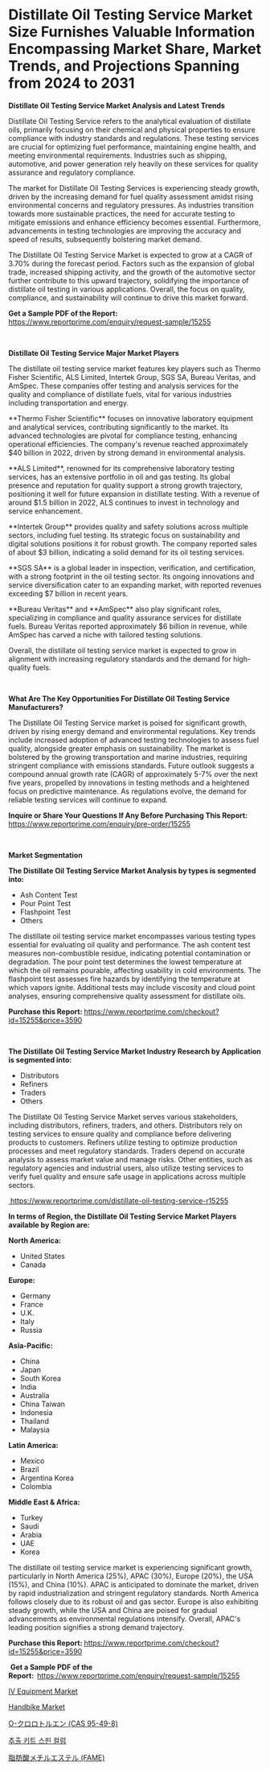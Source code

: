 <p><h1>Distillate Oil Testing Service Market Size Furnishes Valuable Information Encompassing Market Share, Market Trends, and Projections Spanning from 2024 to 2031</h1></p><p><strong>Distillate Oil Testing Service Market Analysis and Latest Trends</strong></p>
<p><p>Distillate Oil Testing Service refers to the analytical evaluation of distillate oils, primarily focusing on their chemical and physical properties to ensure compliance with industry standards and regulations. These testing services are crucial for optimizing fuel performance, maintaining engine health, and meeting environmental requirements. Industries such as shipping, automotive, and power generation rely heavily on these services for quality assurance and regulatory compliance.</p><p>The market for Distillate Oil Testing Services is experiencing steady growth, driven by the increasing demand for fuel quality assessment amidst rising environmental concerns and regulatory pressures. As industries transition towards more sustainable practices, the need for accurate testing to mitigate emissions and enhance efficiency becomes essential. Furthermore, advancements in testing technologies are improving the accuracy and speed of results, subsequently bolstering market demand.</p><p>The Distillate Oil Testing Service Market is expected to grow at a CAGR of 3.70% during the forecast period. Factors such as the expansion of global trade, increased shipping activity, and the growth of the automotive sector further contribute to this upward trajectory, solidifying the importance of distillate oil testing in various applications. Overall, the focus on quality, compliance, and sustainability will continue to drive this market forward.</p></p>
<p><strong>Get a Sample PDF of the Report:&nbsp;</strong> <a href="https://www.reportprime.com/enquiry/request-sample/15255">https://www.reportprime.com/enquiry/request-sample/15255</a></p>
<p>&nbsp;</p>
<p><strong>Distillate Oil Testing Service Major Market Players</strong></p>
<p><p>The distillate oil testing service market features key players such as Thermo Fisher Scientific, ALS Limited, Intertek Group, SGS SA, Bureau Veritas, and AmSpec. These companies offer testing and analysis services for the quality and compliance of distillate fuels, vital for various industries including transportation and energy.</p><p>**Thermo Fisher Scientific** focuses on innovative laboratory equipment and analytical services, contributing significantly to the market. Its advanced technologies are pivotal for compliance testing, enhancing operational efficiencies. The company's revenue reached approximately $40 billion in 2022, driven by strong demand in environmental analysis.</p><p>**ALS Limited**, renowned for its comprehensive laboratory testing services, has an extensive portfolio in oil and gas testing. Its global presence and reputation for quality support a strong growth trajectory, positioning it well for future expansion in distillate testing. With a revenue of around $1.5 billion in 2022, ALS continues to invest in technology and service enhancement.</p><p>**Intertek Group** provides quality and safety solutions across multiple sectors, including fuel testing. Its strategic focus on sustainability and digital solutions positions it for robust growth. The company reported sales of about $3 billion, indicating a solid demand for its oil testing services.</p><p>**SGS SA** is a global leader in inspection, verification, and certification, with a strong footprint in the oil testing sector. Its ongoing innovations and service diversification cater to an expanding market, with reported revenues exceeding $7 billion in recent years.</p><p>**Bureau Veritas** and **AmSpec** also play significant roles, specializing in compliance and quality assurance services for distillate fuels. Bureau Veritas reported approximately $6 billion in revenue, while AmSpec has carved a niche with tailored testing solutions.</p><p>Overall, the distillate oil testing service market is expected to grow in alignment with increasing regulatory standards and the demand for high-quality fuels.</p></p>
<p>&nbsp;</p>
<p><strong>What Are The Key Opportunities For Distillate Oil Testing Service Manufacturers?</strong></p>
<p><p>The Distillate Oil Testing Service market is poised for significant growth, driven by rising energy demand and environmental regulations. Key trends include increased adoption of advanced testing technologies to assess fuel quality, alongside greater emphasis on sustainability. The market is bolstered by the growing transportation and marine industries, requiring stringent compliance with emissions standards. Future outlook suggests a compound annual growth rate (CAGR) of approximately 5-7% over the next five years, propelled by innovations in testing methods and a heightened focus on predictive maintenance. As regulations evolve, the demand for reliable testing services will continue to expand.</p></p>
<p><strong>Inquire or Share Your Questions If Any Before Purchasing This Report:</strong> <a href="https://www.reportprime.com/enquiry/pre-order/15255">https://www.reportprime.com/enquiry/pre-order/15255</a></p>
<p>&nbsp;</p>
<p><strong>Market Segmentation</strong></p>
<p><strong>The Distillate Oil Testing Service Market Analysis by types is segmented into:</strong></p>
<p><ul><li>Ash Content Test</li><li>Pour Point Test</li><li>Flashpoint Test</li><li>Others</li></ul></p>
<p><p>The distillate oil testing service market encompasses various testing types essential for evaluating oil quality and performance. The ash content test measures non-combustible residue, indicating potential contamination or degradation. The pour point test determines the lowest temperature at which the oil remains pourable, affecting usability in cold environments. The flashpoint test assesses fire hazards by identifying the temperature at which vapors ignite. Additional tests may include viscosity and cloud point analyses, ensuring comprehensive quality assessment for distillate oils.</p></p>
<p><strong>Purchase this Report:&nbsp;</strong><a href="https://www.reportprime.com/checkout?id=15255&price=3590">https://www.reportprime.com/checkout?id=15255&price=3590</a></p>
<p>&nbsp;</p>
<p><strong>The Distillate Oil Testing Service Market Industry Research by Application is segmented into:</strong></p>
<p><ul><li>Distributors</li><li>Refiners</li><li>Traders</li><li>Others</li></ul></p>
<p><p>The Distillate Oil Testing Service Market serves various stakeholders, including distributors, refiners, traders, and others. Distributors rely on testing services to ensure quality and compliance before delivering products to customers. Refiners utilize testing to optimize production processes and meet regulatory standards. Traders depend on accurate analysis to assess market value and manage risks. Other entities, such as regulatory agencies and industrial users, also utilize testing services to verify fuel quality and ensure safe usage in applications across multiple sectors.</p></p>
<p><a href="https://www.reportprime.com/distillate-oil-testing-service-r15255">&nbsp;https://www.reportprime.com/distillate-oil-testing-service-r15255</a></p>
<p><strong>In terms of Region, the Distillate Oil Testing Service Market Players available by Region are:</strong></p>
<p>
    <p> <strong> North America: </strong>
        <ul>
            <li>United States</li>
            <li>Canada</li>
        </ul>
        </p> 
    <p> <strong> Europe: </strong>
        <ul>
            <li>Germany</li>
            <li>France</li>
            <li>U.K.</li>
            <li>Italy</li>
            <li>Russia</li>
        </ul>
        </p> 
    <p> <strong> Asia-Pacific: </strong>
        <ul>
            <li>China</li>
            <li>Japan</li>
            <li>South Korea</li>
            <li>India</li>
            <li>Australia</li>
            <li>China Taiwan</li>
            <li>Indonesia</li>
            <li>Thailand</li>
            <li>Malaysia</li>
        </ul>
        </p> 
    <p> <strong> Latin America: </strong>
        <ul>
            <li>Mexico</li>
            <li>Brazil</li>
            <li>Argentina Korea</li>
            <li>Colombia</li>
        </ul>
        </p> 
    <p> <strong> Middle East & Africa: </strong>
        <ul>
            <li>Turkey</li>
            <li>Saudi</li>
            <li>Arabia</li>
            <li>UAE</li>
            <li>Korea</li>
        </ul>
    </p>
    </p>
<p><p>The distillate oil testing service market is experiencing significant growth, particularly in North America (25%), APAC (30%), Europe (20%), the USA (15%), and China (10%). APAC is anticipated to dominate the market, driven by rapid industrialization and stringent regulatory standards. North America follows closely due to its robust oil and gas sector. Europe is also exhibiting steady growth, while the USA and China are poised for gradual advancements as environmental regulations intensify. Overall, APAC's leading position signifies a strong demand trajectory.</p></p>
<p><strong>Purchase this Report: </strong><a href="https://www.reportprime.com/checkout?id=15255&price=3590">https://www.reportprime.com/checkout?id=15255&price=3590</a></p>
<p>&nbsp;<strong>Get a Sample PDF of the Report:&nbsp;&nbsp;</strong><a href="https://www.reportprime.com/enquiry/request-sample/15255">https://www.reportprime.com/enquiry/request-sample/15255</a></p>
<p><strong></strong></p>
<p><p><a href="https://www.linkedin.com/pulse/navigating-global-iv-equipment-market-landscape-trends-j8zhe?trackingId=cmcuFlt2QAeWfoCuAasVYg%3D%3D">IV Equipment Market</a></p><p><a href="https://issuu.com/reportprime-2/docs/handbike-market-size-2030.pptx_183271edfd6de6">Handbike Market</a></p><p><a href="https://mercedesyzfi.medium.com/o-chlorotoluene-cas-95-49-8-market-%E3%81%AE%E3%82%B0%E3%83%AD%E3%83%BC%E3%83%90%E3%83%AB%E5%B8%82%E5%A0%B4%E6%A6%82%E8%A6%81%E3%81%AF-%E4%B8%96%E7%95%8C%E3%81%8A%E3%82%88%E3%81%B3%E4%B8%BB%E8%A6%81%E5%B8%82%E5%A0%B4%E3%81%AB%E3%81%8A%E3%81%91%E3%82%8B%E6%A5%AD%E7%95%8C%E3%81%AB%E5%BD%B1%E9%9F%BF%E3%82%92%E4%B8%8E%E3%81%88%E3%82%8B%E4%B8%BB%E8%A6%81%E3%81%AA%E3%83%88%E3%83%AC%E3%83%B3%E3%83%89%E3%81%AB%E3%81%A4%E3%81%84%E3%81%A6-%E7%8B%AC%E8%87%AA%E3%81%AE%E8%A6%96%E7%82%B9%E3%82%92%E6%8F%90%E4%BE%9B%E3%81%97%E3%81%BE%E3%81%99-620157d1b1a7">O-クロロトルエン (CAS 95-49-8)</a></p><p><a href="https://medium.com/@feliciasummers98/%EC%84%B8%EA%B3%84-extraction-kits-spin-columns-market-%EC%9D%80-2024%EC%97%90%EC%84%9C-2031%EB%A1%9C-%EC%97%B0%ED%8F%89%EA%B7%A0-%EC%A6%9D%EA%B0%80%EC%9C%A8%EC%9D%84-%EB%B3%B4%EC%9D%BC-%EA%B2%83%EC%9C%BC%EB%A1%9C-%EC%98%88%EC%83%81%EB%90%A9%EB%8B%88%EB%8B%A4-6bacbb54735d">추출 키트 스핀 컬럼</a></p><p><a href="https://mercedesyzfi.medium.com/fatty-acid-methyl-ester-fame-market-%E3%81%AE%E3%82%B0%E3%83%AD%E3%83%BC%E3%83%90%E3%83%AB%E5%B8%82%E5%A0%B4%E6%A6%82%E8%A6%81%E3%81%AF-%E4%B8%96%E7%95%8C%E3%81%8A%E3%82%88%E3%81%B3%E4%B8%BB%E8%A6%81%E5%B8%82%E5%A0%B4%E3%81%AB%E3%81%8A%E3%81%91%E3%82%8B%E6%A5%AD%E7%95%8C%E3%81%AB%E5%BD%B1%E9%9F%BF%E3%82%92%E4%B8%8E%E3%81%88%E3%82%8B%E4%B8%BB%E8%A6%81%E3%81%AA%E3%83%88%E3%83%AC%E3%83%B3%E3%83%89%E3%81%AB%E3%81%A4%E3%81%84%E3%81%A6-%E7%8B%AC%E8%87%AA%E3%81%AE%E8%A6%96%E7%82%B9%E3%82%92%E6%8F%90%E4%BE%9B%E3%81%97%E3%81%BE%E3%81%99-3badf24d70ac?postPublishedType=initial">脂肪酸メチルエステル (FAME)</a></p></p>